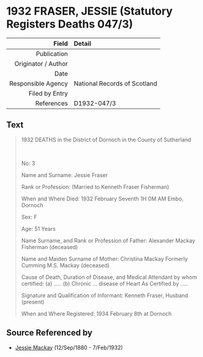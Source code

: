 ﻿---
layout: page
permalink: /sources/s43680368
---

# 1932 FRASER, JESSIE (Statutory Registers Deaths 047/3)

Field | Detail
---:|:---
Publication | 
Originator / Author | 
Date | 
Responsible Agency | National Records of Scotland
Filed by Entry | 
References | D1932-047/3

## Text

> 1932 DEATHS in the District of Dornoch in the County of Sutherland
>
> <br/>
>
> No: 3
>
> Name and Surname: Jessie Fraser
>
> Rank or Profession: (Married to Kenneth Fraser Fisherman)
>
> When and Where Died: 1932 February Seventh 1H 0M AM Embo, Dornoch
>
> Sex: F
>
> Age: 51 Years
>
> Name Surname, and Rank or Profession of Father: Alexander Mackay Fisherman (deceased)
>
> Name and Maiden Surname of Mother: Christina Mackay Formerly Cumming M.S. Mackay (deceased)
>
> Cause of Death, Duration of Disease, and Medical Attendant by whom certified: (a) ..... (b) Chronic ... disease of Heart As Certified by .....
>
> Signature and Qualification of Informant: Kenneth Fraser, Husband (present)
>
> When and Where Registered: 1934 February 8th at Dornoch
>

## Source Referenced by

* [Jessie Mackay](../people/@i32677248@-jessie-mackay-b1880-9-12-d1932-2-7.md) (12/Sep/1880 - 7/Feb/1932)
